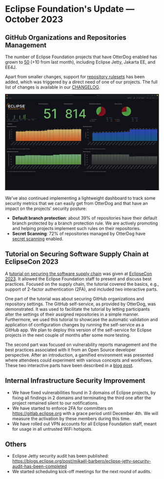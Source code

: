 # Eclipse Foundation's Update — October 2023

## GitHub Organizations and Repositories Management

The number of Eclipse Foundation projects that have OtterDog enabled has grown to [50](https://eclipsefdn.github.io/otterdog-configs/) (+10 from last month), including Eclipse Jetty, Jakarta EE, and EE4J. 

Apart from smaller changes, support for [repository rulesets](https://docs.github.com/en/repositories/configuring-branches-and-merges-in-your-repository/managing-rulesets/about-rulesets) has been added, which was triggered by a direct need of one of our projects. The full list of changes is available in our [CHANGELOG](https://gitlab.eclipse.org/eclipsefdn/security/otterdog/-/blob/main/CHANGELOG.md). 

![Branch protection dashboard](pic-2023-10/otterdog-dash.png)

We've also continued implementing a lightweight dashboard to track some security metrics that we can easily get from OtterDog and that have an impact on the projects' security posture:
* **Default branch protection**: about 39% of repositories have their default branch protected by a branch protection rule. We are actively promoting and helping projects implement such rules on their repositories.
* **Secret Scanning**: 72% of repositories managed by OtterDog have [secret scanning](https://docs.github.com/en/code-security/secret-scanning/about-secret-scanning) enabled.

## Tutorial on Securing Software Supply Chain at EclipseCon 2023

A [tutorial on securing the software supply chain](https://www.eclipsecon.org/2023/sessions/supply-chain-security-best-practices-open-source-projects) was given at [EclipseCon 2023](https://www.eclipsecon.org). It allowed the Eclipse Foundation staff to present and discuss best practices. Focused on the supply chain, the tutorial covered the basics, e.g., support of 2-factor authentication (2FA), and included two interactive parts. 

One part of the tutorial was about securing GitHub organizations and repository settings. The GitHub self-service, as provided by OtterDog, was demonstrated. It was used to facilitate the tutorial by letting participants alter the settings of their assigned repositories in a simple manner. Furthermore, we used this tutorial to showcase the automatic validation and application of configuration changes by running the self-service as a GitHub app. We plan to deploy this version of the self-service for Eclipse projects in the next couple of months after some more testing.

The second part was focused on vulnerability reports management and the best practices associated with it from an Open Source developer perspective. After an introduction, a gamified environment was presented where attendees could experiment with various concepts and workflows. These two interactive parts have been described in a [blog post](https://blogs.eclipse.org/post/marta-rybczynska/learning-about-security-example).

## Internal Infrastructure Security Improvement 

* We have fixed vulnerabilities found in 3 domains of Eclipse projects, by fixing all findings in 2 domains and terminating the third one after the project remained silent to our notifications.
* We have started to enforce 2FA for committers on https://gitlab.eclipse.org with a grace period until December 4th. We will measure the activation by these members during this time.
* We have rolled out VPN accounts for all Eclipse Foundation staff, meant for usage in all untrusted WiFi hotspots.

## Others

* Eclipse Jetty security audit has been published: https://blogs.eclipse.org/post/mikaël-barbero/eclipse-jetty-security-audit-has-been-completed 
* We started scheduling kick-off meetings for the next round of audits.

